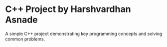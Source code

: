 # C++ Project by Harshvardhan Asnade

A simple C++ project demonstrating key programming concepts and solving common problems.

